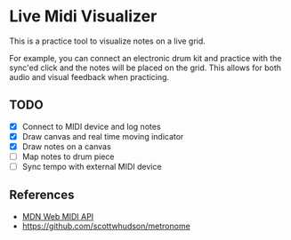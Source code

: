 # Live Midi Visualizer

This is a practice tool to visualize notes on a live grid.

For example, you can connect an electronic drum kit and practice with the
sync'ed click and the notes will be placed on the grid. This allows for both
audio and visual feedback when practicing.

## TODO

- [x] Connect to MIDI device and log notes
- [x] Draw canvas and real time moving indicator
- [x] Draw notes on a canvas
- [ ] Map notes to drum piece
- [ ] Sync tempo with external MIDI device

## References

- [MDN Web MIDI API](https://developer.mozilla.org/en-US/docs/Web/API/Web_MIDI_API)
- https://github.com/scottwhudson/metronome
